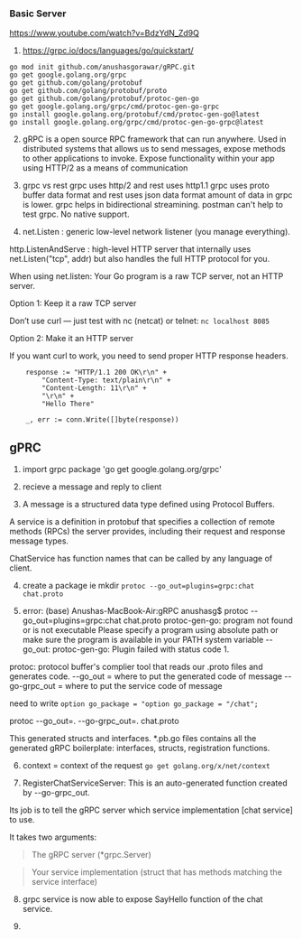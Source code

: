 ### Basic Server
https://www.youtube.com/watch?v=BdzYdN_Zd9Q

1. https://grpc.io/docs/languages/go/quickstart/
```
go mod init github.com/anushasgorawar/gRPC.git 
go get google.golang.org/grpc
go get github.com/golang/protobuf
go get github.com/golang/protobuf/proto
go get github.com/golang/protobuf/protoc-gen-go
go get google.golang.org/grpc/cmd/protoc-gen-go-grpc
go install google.golang.org/protobuf/cmd/protoc-gen-go@latest
go install google.golang.org/grpc/cmd/protoc-gen-go-grpc@latest
```

2. gRPC is a open source RPC framework that can run anywhere.
Used in distributed systems that allows us to send messages, expose methods to other applications to invoke.
Expose functionality within your app using HTTP/2 as a means of communication

3. grpc vs rest
grpc uses http/2 and rest uses http1.1
grpc uses proto buffer data format and rest uses json data format
amount of data in grpc is lower.
grpc helps in bidirectional streamining.
postman can't help to test grpc. No native support.

4. net.Listen : generic low-level network listener (you manage everything).

http.ListenAndServe : high-level HTTP server that internally uses net.Listen("tcp", addr) but also handles the full HTTP protocol for you.

When using net.listen:
Your Go program is a raw TCP server, not an HTTP server.

Option 1: Keep it a raw TCP server

Don’t use curl — just test with nc (netcat) or telnet:
`nc localhost 8085`

Option 2: Make it an HTTP server

If you want curl to work, you need to send proper HTTP response headers.
```
	response := "HTTP/1.1 200 OK\r\n" +
		"Content-Type: text/plain\r\n" +
		"Content-Length: 11\r\n" +
		"\r\n" +
		"Hello There"

	_, err := conn.Write([]byte(response))
```

## gPRC

1. import grpc package
'go get google.golang.org/grpc'

2. recieve a message and reply to client

3. A message is a structured data type defined using Protocol Buffers.  

A service is a definition in protobuf that specifies a collection of remote methods (RPCs) the server provides, including their request and response message types.

ChatService has function names that can be called by any language of client.

4. create a package ie mkdir 
`protoc --go_out=plugins=grpc:chat chat.proto`

5. error:
(base) Anushas-MacBook-Air:gRPC anushasg$ protoc --go_out=plugins=grpc:chat chat.proto
protoc-gen-go: program not found or is not executable
Please specify a program using absolute path or make sure the program is available in your PATH system variable
--go_out: protoc-gen-go: Plugin failed with status code 1.


protoc: protocol buffer's complier
tool that reads our .proto files and generates code.
--go_out = where to put the generated code of message
--go-grpc_out = where to put the service code of message

need to write `option go_package = "option go_package = "/chat";`

protoc --go_out=. --go-grpc_out=. chat.proto

This generated structs and interfaces.
*.pb.go files contains all the generated gRPC boilerplate: interfaces, structs, registration functions.

6. context = context of the request
`go get golang.org/x/net/context`

7. RegisterChatServiceServer: This is an auto-generated function created by --go-grpc_out.

Its job is to tell the gRPC server which service implementation [chat service] to use.

It takes two arguments:

> The gRPC server (*grpc.Server)

> Your service implementation (struct that has methods matching the service interface)

8. grpc service is now able to expose SayHello function of the chat service.

9. 